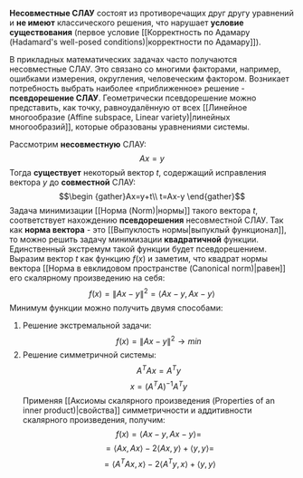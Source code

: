 **Несовместные СЛАУ** состоят из противоречащих друг другу уравнений и **не имеют** классического решения, что нарушает **условие существования** (первое условие [[Корректность по Адамару (Hadamard's well-posed conditions)|корректности по Адамару]]).

В прикладных математических задачах часто получаются несовместные СЛАУ. Это связано со многими факторами, например, ошибками измерения, округления, человеческим фактором. Возникает потребность выбрать наиболее «приближенное» решение - **псевдорешение СЛАУ**. Геометрически псевдорешение можно представить, как точку, равноудалённую от всех [[Линейное многообразие (Affine subspace, Linear variety)|линейных многообразий]], которые образованы уравнениями системы.

Рассмотрим **несовместную** СЛАУ:$$Ax=y$$Тогда **существует** некоторый вектор $t$, содержащий исправления вектора $y$ до **совместной** СЛАУ:$$\begin
{gather}Ax=y+t\\
t=Ax-y
\end{gather}$$Задача минимизации [[Норма (Norm)|нормы]] такого вектора $t$, соответствует нахождению **псевдорешения** несовместной СЛАУ. Так как **норма вектора** - это [[Выпуклость нормы|выпуклый функционал]], то можно решить задачу минимизации **квадратичной** функции. Единственный экстремум такой функции будет псевдорешением. Выразим вектор $t$ как функцию $f(x)$ и заметим, что квадрат нормы вектора [[Норма в евклидовом пространстве (Canonical norm)|равен]] его скалярному произведению на себя:$$f(x)=\lVert Ax-y\rVert^2=\langle Ax-y,Ax-y\rangle$$Минимум функции можно получить двумя способами:
1) Решение экстремальной задачи:$$f(x)=\lVert Ax-y\rVert^2\rightarrow min$$
2) Решение симметричной системы:$$A^TAx=A^Ty$$$$x=(A^TA)^{-1}A^Ty$$
Применяя [[Аксиомы скалярного произведения (Properties of an inner product)|свойства]] симметричности и аддитивности скалярного произведения, получим:$$
f(x)=\langle Ax-y,Ax-y\rangle=$$$$=\langle Ax,Ax\rangle-2\langle Ax,y\rangle+\langle y,y\rangle=$$$$=\langle A^TAx,x\rangle-2\langle A^Ty,x\rangle+\langle y,y\rangle$$